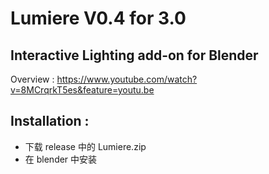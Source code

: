 # Lumiere V0.4 for 3.0

## Interactive Lighting add-on for Blender 
Overview : https://www.youtube.com/watch?v=8MCrqrkT5es&feature=youtu.be

## Installation :

- 下载 release 中的 Lumiere.zip
- 在 blender 中安装 

